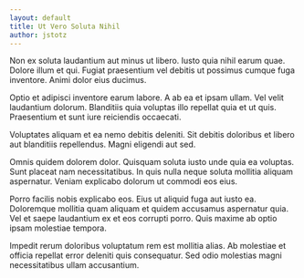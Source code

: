 ```yaml
---
layout: default
title: Ut Vero Soluta Nihil
author: jstotz
---
```


Non ex soluta laudantium aut minus ut libero. Iusto quia nihil earum quae. Dolore illum et qui. Fugiat praesentium vel debitis ut possimus cumque fuga inventore. Animi dolor eius ducimus.

Optio et adipisci inventore earum labore. A ab ea et ipsam ullam. Vel velit laudantium dolorum. Blanditiis quia voluptas illo repellat quia et ut quis. Praesentium et sunt iure reiciendis occaecati.

Voluptates aliquam et ea nemo debitis deleniti. Sit debitis doloribus et libero aut blanditiis repellendus. Magni eligendi aut sed.

Omnis quidem dolorem dolor. Quisquam soluta iusto unde quia ea voluptas. Sunt placeat nam necessitatibus. In quis nulla neque soluta mollitia aliquam aspernatur. Veniam explicabo dolorum ut commodi eos eius.

Porro facilis nobis explicabo eos. Eius ut aliquid fuga aut iusto ea. Doloremque mollitia quam aliquam et quidem accusamus aspernatur quia. Vel et saepe laudantium ex et eos corrupti porro. Quis maxime ab optio ipsam molestiae tempora.

Impedit rerum doloribus voluptatum rem est mollitia alias. Ab molestiae et officia repellat error deleniti quis consequatur. Sed odio molestias magni necessitatibus ullam accusantium.
